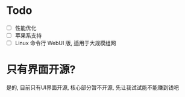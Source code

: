 # Todo

- [ ] 性能优化
- [ ] 苹果系支持
- [ ] Linux 命令行 WebUI 版, 适用于大规模组网

# 只有界面开源?

是的, 目前只有UI界面开源, 核心部分暂不开源, 先让我试试能不能赚到钱吧
